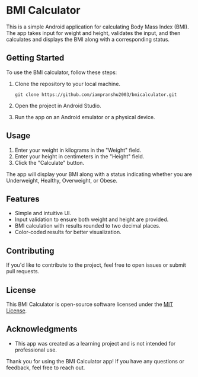 # BMI Calculator

This is a simple Android application for calculating Body Mass Index (BMI). The app takes input for weight and height, validates the input, and then calculates and displays the BMI along with a corresponding status.

## Getting Started

To use the BMI calculator, follow these steps:

1. Clone the repository to your local machine.
   ```
   git clone https://github.com/iampranshu2003/bmicalculator.git
   ```

2. Open the project in Android Studio.

3. Run the app on an Android emulator or a physical device.

## Usage

1. Enter your weight in kilograms in the "Weight" field.
2. Enter your height in centimeters in the "Height" field.
3. Click the "Calculate" button.

The app will display your BMI along with a status indicating whether you are Underweight, Healthy, Overweight, or Obese.

## Features

- Simple and intuitive UI.
- Input validation to ensure both weight and height are provided.
- BMI calculation with results rounded to two decimal places.
- Color-coded results for better visualization.


## Contributing

If you'd like to contribute to the project, feel free to open issues or submit pull requests.

## License

This BMI Calculator is open-source software licensed under the [MIT License](LICENSE).

## Acknowledgments

- This app was created as a learning project and is not intended for professional use.

Thank you for using the BMI Calculator app! If you have any questions or feedback, feel free to reach out.
